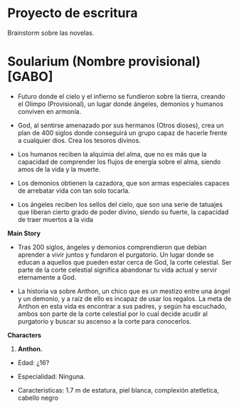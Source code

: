# Proyecto de escritura
Brainstorm sobre las novelas.

# Soularium (Nombre provisional) [GABO]

+ Futuro donde el cielo y el infierno se fundieron sobre la tierra, creando el Olimpo (Provisional), un lugar donde ángeles, demonios y humanos conviven en armonía. 

+ God, al sentirse amenazado por sus hermanos (Otros dioses), crea un plan de 400 siglos donde conseguirá un grupo capaz de hacerle frente a cualquier dios. Crea los tesoros divinos.

+ Los humanos reciben la alquimia del alma, que no es más que la capacidad de comprender los flujos de energía sobre el alma, siendo amos de la vida y la muerte.

+ Los demonios obtienen la cazadora, que son armas especiales capaces de arrebatar vida con tan solo tocarla.

+ Los ángeles reciben los sellos del cielo, que son una serie de tatuajes que liberan cierto grado de poder divino, siendo su fuerte, la capacidad de traer muertos a la vida

**Main Story**
+ Tras 200 siglos, ángeles y demonios comprendieron que debían aprender a vivir juntos y fundaron el purgatorio. Un lugar donde se educan a aquellos que pueden estar cerca de God, la corte celestial. Ser parte de la corte celestial significa abandonar tu vida actual y servir eternamente a God.

+ La historia va sobre Anthon, un chico que es un mestizo entre una ángel y un demonio, y a raíz de ello es incapaz de usar los regalos. La meta de Anthon en esta vida es encontrar a sus padres, y según ha escuchado, ambos son parte de la corte celestial por lo cual decide acudir al purgatorio y buscar su ascenso a la corte para conocerlos.

**Characters**
1. **Anthon.** 
 
+ Edad: ¿16?
 
+ Especialidad: Ninguna.
 
+ Caracteristicas: 1.7 m de estatura, piel blanca, complexión atetletica, cabello negro
